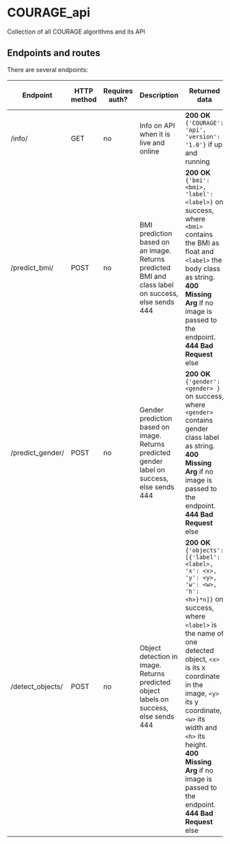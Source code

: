 # COURAGE_api
 Collection of all COURAGE algorithms and its API

## Endpoints and routes
There are several endpoints:

| Endpoint | HTTP method | Requires auth? | Description                                                                           | Returned data                                                                                                                                                                                                                                                                                                                                                    | Requested data format                           | 
| -------- | ----------- | -------------- |---------------------------------------------------------------------------------------|------------------------------------------------------------------------------------------------------------------------------------------------------------------------------------------------------------------------------------------------------------------------------------------------------------------------------------------------------------------|-------------------------------------------------|
| /info/ | GET | no | Info on API when it is live and online                                                | **200 OK** `{'COURAGE': 'api', 'version': '1.0'}` if up and running                                                                                                                                                                                                                                                                                              | none                                            |
| /predict_bmi/ | POST | no | BMI prediction based on an image. Returns predicted BMI and class label on success, else sends 444 | **200 OK** `{'bmi': <bmi>, 'label': <label>}` on success, where `<bmi>` contains the BMI as float and `<label>` the body class as string. <br /> **400 Missing Arg** if no image is passed to the endpoint. <br /> **444 Bad Request** else                                                                                                                      | `{image: <image>}` as utf-8 encoded bytes string |
| /predict_gender/ | POST | no | Gender prediction based on image. Returns predicted gender label on success, else sends 444 | **200 OK** `{'gender': <gender> }` on success, where `<gender>` contains gender class label as string. <br /> **400 Missing Arg** if no image is passed to the endpoint. <br /> **444 Bad Request** else                                                                                                                                                         | `{image: <image>}` as utf-8 encoded bytes string |
| /detect_objects/ | POST | no | Object detection in image. Returns predicted object labels on success, else sends 444 | **200 OK** `{'objects': [{'label': <label>, 'x': <x>, 'y': <y>, 'w': <w>, 'h': <h>}*n]}` on success, where `<label>` is the name of one detected object, `<x>` is its x coordinate in the image, `<y>` its y coordinate, `<w>` its width and `<h>` its height. <br /> **400 Missing Arg** if no image is passed to the endpoint. <br /> **444 Bad Request** else | `{image: <image>}` as utf-8 encoded bytes string |
